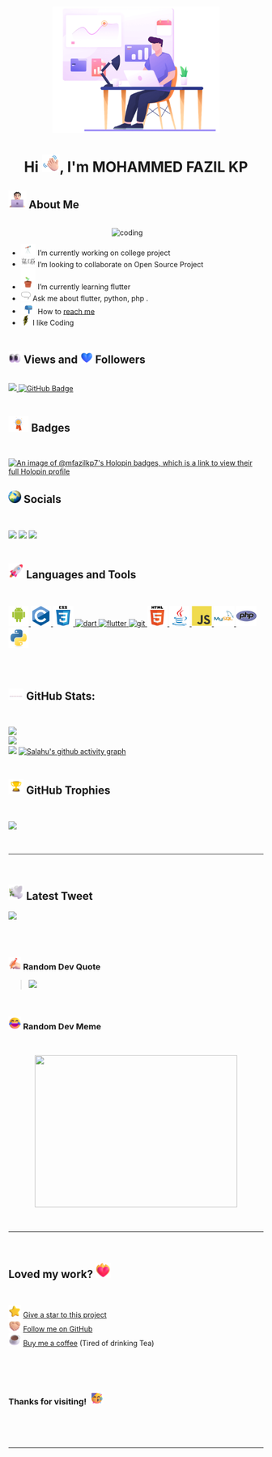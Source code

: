 
<p align="center"><img src="./assets/developer.png" height="250"></p>
<h1 align="center">Hi <img src="./assets/Waving%20Hand%20Light%20Skin%20Tone.png" alt="Waving Hand Light Skin Tone" width="35"  />, I'm MOHAMMED FAZIL KP</h1>

## <img src="./assets/Man%20Technologist%20Light%20Skin%20Tone.png" width="35"/> About Me
<br/>&nbsp;&nbsp;
<img align="right" alt="coding" width="300" src="./assets/coding.gif"/> &nbsp;&nbsp;
- <img src="./assets/telescope.gif" width="30"/> I’m currently working on college project<br>
- <img src="./assets/collaborate.gif" width="30"/> I’m looking to collaborate on Open Source Project<br>
- <img src="./assets/seedling.gif" width="30"/> I’m currently learning flutter<br>
- <img src="./assets/ask_me.gif" width="20"/> Ask me about flutter, python, php .<br>
- <img src="./assets/mail.gif" width="30"/> How to <a href="mailto:mfazilkp7@gmail.com">reach me</a><br>
- <img src="./assets/thunder.gif" height="20"/> I like Coding
<br><br>

## <img src="./assets/Eyes.png" width="25"/> Views and <img src="./assets/Blue%20Heart.png" width="25"/> Followers
<br>
<a href="https://github.com/MOHAMMED-FAZIL-KP">
    <img src="https://komarev.com/ghpvc/?username=MOHAMMED-FAZIL-KP">
</a>
<a href="https://github.com/MOHAMMED-FAZIL-KP?tab=followers"><img src="https://img.shields.io/github/followers/MOHAMMED-FAZIL-KP?label=Followers&style=social" alt="GitHub Badge"></a>
<br><br>

##  <img src="./assets/badge.gif" width="40"> Badges
<br>


[![An image of @mfazilkp7's Holopin badges, which is a link to view their full Holopin profile](https://holopin.me/mfazilkp7)](https://holopin.io/@mfazilkp7)


## <img src="./assets/spinning-globe-animated.gif" width="25"> Socials
<br>

<a href = "https://twitter.com/FazilKp15"><img src="https://img.icons8.com/fluent/48/000000/twitter.png"/></a>
<a href = "https://www.linkedin.com/in/fazil-kp-061459235/"><img src="https://img.icons8.com/fluency/1x/linkedin.png"/></a>
<a href = "https://www.instagram.com/fazil__.__ "><img src="https://img.icons8.com/fluent/48/000000/instagram-new.png"/></a>
<br><br>


##  <img src="assets/Rocket.png" width="30"> Languages and Tools
<br>

<p align="left"> 
<a href="https://developer.android.com" target="_blank" rel="noreferrer"> <img src="https://raw.githubusercontent.com/devicons/devicon/master/icons/android/android-original-wordmark.svg" alt="android" width="40" height="40"/> </a>
<a href="https://www.cprogramming.com/" target="_blank" rel="noreferrer"> <img src="https://raw.githubusercontent.com/devicons/devicon/master/icons/c/c-original.svg" alt="c" width="40" height="40"/> </a> 
<a href="https://www.w3schools.com/css/" target="_blank" rel="noreferrer"> <img src="https://raw.githubusercontent.com/devicons/devicon/master/icons/css3/css3-original-wordmark.svg" alt="css3" width="40" height="40"/> </a>
<a href="https://dart.dev" target="_blank" rel="noreferrer"> <img src="https://www.vectorlogo.zone/logos/dartlang/dartlang-icon.svg" alt="dart" width="40" height="40"/> </a> 
<a href="https://flutter.dev" target="_blank" rel="noreferrer"> <img src="https://www.vectorlogo.zone/logos/flutterio/flutterio-icon.svg" alt="flutter" width="40" height="40"/> </a> <a href="https://git-scm.com/" target="_blank" rel="noreferrer"> <img src="https://www.vectorlogo.zone/logos/git-scm/git-scm-icon.svg" alt="git" width="40" height="40"/> </a> 
<a href="https://www.w3.org/html/" target="_blank" rel="noreferrer"> <img src="https://raw.githubusercontent.com/devicons/devicon/master/icons/html5/html5-original-wordmark.svg" alt="html5" width="40" height="40"/> </a>
 <a href="https://www.java.com" target="_blank" rel="noreferrer"> <img src="https://raw.githubusercontent.com/devicons/devicon/master/icons/java/java-original.svg" alt="java" width="40" height="40"/> </a> 
 <a href="https://developer.mozilla.org/en-US/docs/Web/JavaScript" target="_blank" rel="noreferrer"> <img src="https://raw.githubusercontent.com/devicons/devicon/master/icons/javascript/javascript-original.svg" alt="javascript" width="40" height="40"/> </a> 
 <a href="https://www.mysql.com/" target="_blank" rel="noreferrer"> <img src="https://raw.githubusercontent.com/devicons/devicon/master/icons/mysql/mysql-original-wordmark.svg" alt="mysql" width="40" height="40"/> </a> 
 <a href="https://www.php.net" target="_blank" rel="noreferrer"> <img src="https://raw.githubusercontent.com/devicons/devicon/master/icons/php/php-original.svg" alt="php" width="40" height="40"/> </a> 
 <a href="https://www.python.org" target="_blank" rel="noreferrer"> <img src="https://raw.githubusercontent.com/devicons/devicon/master/icons/python/python-original.svg" alt="python" width="40" height="40"/> </a> </p>

<br><br>
## <img src="./assets/graph-animation.gif" width="30"/> GitHub Stats:
<br>

![](https://github-readme-stats-sigma-five.vercel.app/api?username=MOHAMMED-FAZIL-KP&theme=dark&hide_border=true&include_all_commits=false&count_private=true)<br/>
![](https://github-readme-streak-stats.herokuapp.com/?user=MOHAMMED-FAZIL-KP&theme=dark&hide_border=true)<br/>
![](https://github-readme-stats-sigma-five.vercel.app/api/top-langs/?username=MOHAMMED-FAZIL-KP&theme=dark&hide_border=true&include_all_commits=false&count_private=true&layout=compact)
[![Salahu's github activity graph](https://github-readme-activity-graph.cyclic.app/graph?username=MOHAMMED-FAZIL-KP&theme=tokyo-night)](https://github.com/MOHAMMED-FAZIL-KP?tab=repositories)
<br><br>

## <img src="./assets/trophies.gif" width="30"/> GitHub Trophies
<br>

![](https://github-profile-trophy.vercel.app/?username=MOHAMMED-FAZIL-KP&theme=dark_dimmed&no-frame=false&no-bg=true&margin-w=4)

<br>

---
<br>

## <img src="./assets/Dove.png" width="30"> Latest Tweet


<a href="https://twitter.com/FazilKp15"><img src="https://gtce.itsvg.in/api?username=FazilKp15&theme=discord_old_blurple&icon=user&border=false"/></a>

<br/><br/>

### <img src="./assets/Writing%20Hand%20Light%20Skin%20Tone.png" width=25> Random Dev Quote

>![](https://quotes-github-readme.vercel.app/api?type=horizontal&theme=dark)

<br>

### <img src="./assets/Face%20with%20Tears%20of%20Joy.png" width=25> Random Dev Meme
<br>

<p align="center"><img src="https://dynamic-badges.maxalpha.repl.co/meme" width=400 height=300/></p>

<br>

---

<br>

## Loved my work? <img src="assets/Heart on Fire.png" width="30">
<br>

<img src="assets/Star.png" width="25"/>&nbsp;[Give a star to this project](https://github.com/MOHAMMED-FAZIL-KP/MOHAMMED-FAZIL-KP) <br/>
<img src="assets/Folded Hands Light Skin Tone.png" width="25"/>&nbsp;[Follow me on GitHub](https://github.com/MOHAMMED-FAZIL-KP)<br/>
<img src="assets/Hot Beverage.png" width="25"> [Buy me a coffee](https://www.buymeacoffee.com/mfazilkp10t) (Tired of drinking Tea)

<br><br><br>

### Thanks for visiting! &nbsp;<img src="./assets/Partying Face.png" width="25">

<br><br><br>

---


